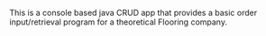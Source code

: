 This is a console based java CRUD app that provides a basic order input/retrieval program for a theoretical Flooring company.

